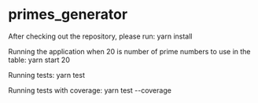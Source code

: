 # primes_generator

After checking out the repository, please run:
  yarn install



Running the application when 20 is number of prime numbers to use in the table:
  yarn start 20
  


Running tests:
  yarn test



Running tests with coverage:
  yarn test --coverage
